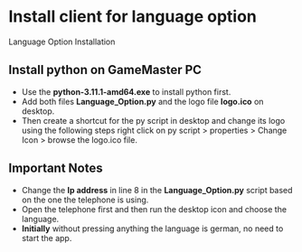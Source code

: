 # Install client for language option 

Language Option Installation

## **Install python on GameMaster PC**

- Use the **python-3.11.1-amd64.exe** to install python first.
- Add both files **Language_Option.py** and the logo file **logo.ico** on desktop.
- Then create a shortcut for the py script in desktop and change its logo using the following steps right click on py script > properties > Change Icon > browse the logo.ico file.

## **Important Notes** 
- Change the **Ip address** in line 8 in the **Language_Option.py** script based on the one the telephone is using.
- Open the telephone first and then run the desktop icon and choose the language.
- **Initially** without pressing anything the language is german, no need to start the app.

